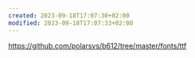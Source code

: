 ```yaml
---
created: 2023-09-18T17:07:30+02:00
modified: 2023-09-18T17:07:33+02:00
---
```


https://github.com/polarsys/b612/tree/master/fonts/ttf
